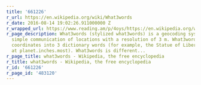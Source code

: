 ```yaml
---
title: '661226'
r_url: https://en.wikipedia.org/wiki/What3words
r_date: 2016-08-14 19:02:26.911000000 Z
r_wrapped_url: https://www.reading.am/p/4oys/https://en.wikipedia.org/wiki/What3words
r_page_description: What3words (stylized what3words) is a geocoding system for the
  simple communication of locations with a resolution of 3 m. What3words encodes geographic
  coordinates into 3 dictionary words (for example, the Statue of Liberty is located
  at planet.inches.most). What3words is different...
r_page_title: what3words - Wikipedia, the free encyclopedia
r_title: what3words - Wikipedia, the free encyclopedia
r_id: '661226'
r_page_id: '483120'
---
```


